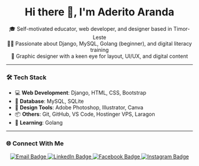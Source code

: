 <h1 align="center">Hi there 👋, I'm Aderito Aranda</h1>

<p align="center">
  🎓 Self-motivated educator, web developer, and designer based in Timor-Leste<br>
  👨‍💻 Passionate about Django, MySQL, Golang (beginner), and digital literacy training<br>
  🎨 Graphic designer with a keen eye for layout, UI/UX, and digital content
</p>

---

### 🛠️ Tech Stack

- 💻 **Web Development**: Django, HTML, CSS, Bootstrap
- 🧠 **Database**: MySQL, SQLite
- 🎨 **Design Tools**: Adobe Photoshop, Illustrator, Canva
- 📦 **Others**: Git, GitHub, VS Code, Hostinger VPS, Laragon
- 🐣 **Learning**: Golang

---

### 🌐 Connect With Me

<p align="center">
  <a href="mailto:adar.26.aranda@gmail.com">
    <img src="https://img.shields.io/badge/Email-D14836?style=for-the-badge&logo=gmail&logoColor=white" alt="Email Badge"/>
  </a>
  <a href="https://www.linkedin.com/in/aderito-aranda/" target="_blank">
    <img src="https://img.shields.io/badge/LinkedIn-0077B5?style=for-the-badge&logo=linkedin&logoColor=white" alt="LinkedIn Badge"/>
  </a>
  <a href="https://web.facebook.com/aderito.aranda" target="_blank">
    <img src="https://img.shields.io/badge/Facebook-1877F2?style=for-the-badge&logo=facebook&logoColor=white" alt="Facebook Badge"/>
  </a>
  <a href="https://www.instagram.com/_adearanda/" target="_blank">
    <img src="https://img.shields.io/badge/Instagram-E4405F?style=for-the-badge&logo=instagram&logoColor=white" alt="Instagram Badge"/>
  </a>
</p>

